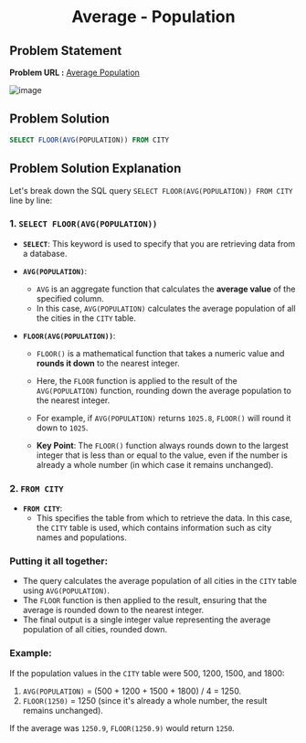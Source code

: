 <h1 align='center'>Average - Population</h1>

## Problem Statement

**Problem URL :** [Average Population](https://www.hackerrank.com/challenges/average-population/problem?isFullScreen=true)

![image](https://github.com/user-attachments/assets/2a186b7c-f785-493f-b40a-5eb712ebad49)

## Problem Solution
```sql
SELECT FLOOR(AVG(POPULATION)) FROM CITY
```

## Problem Solution Explanation

Let's break down the SQL query `SELECT FLOOR(AVG(POPULATION)) FROM CITY` line by line:

### 1. `SELECT FLOOR(AVG(POPULATION))`
- **`SELECT`**: This keyword is used to specify that you are retrieving data from a database.
  
- **`AVG(POPULATION)`**: 
  - `AVG` is an aggregate function that calculates the **average value** of the specified column. 
  - In this case, `AVG(POPULATION)` calculates the average population of all the cities in the `CITY` table.
  
- **`FLOOR(AVG(POPULATION))`**:
  - `FLOOR()` is a mathematical function that takes a numeric value and **rounds it down** to the nearest integer.
  - Here, the `FLOOR` function is applied to the result of the `AVG(POPULATION)` function, rounding down the average population to the nearest integer.
  - For example, if `AVG(POPULATION)` returns `1025.8`, `FLOOR()` will round it down to `1025`.
  
  - **Key Point**: The `FLOOR()` function always rounds down to the largest integer that is less than or equal to the value, even if the number is already a whole number (in which case it remains unchanged).

### 2. `FROM CITY`
- **`FROM CITY`**: 
  - This specifies the table from which to retrieve the data. In this case, the `CITY` table is used, which contains information such as city names and populations.

### Putting it all together:
- The query calculates the average population of all cities in the `CITY` table using `AVG(POPULATION)`.
- The `FLOOR` function is then applied to the result, ensuring that the average is rounded down to the nearest integer.
- The final output is a single integer value representing the average population of all cities, rounded down.

### Example:
If the population values in the `CITY` table were 500, 1200, 1500, and 1800:
1. `AVG(POPULATION)` = (500 + 1200 + 1500 + 1800) / 4 = 1250.
2. `FLOOR(1250)` = 1250 (since it's already a whole number, the result remains unchanged).

If the average was `1250.9`, `FLOOR(1250.9)` would return `1250`.
